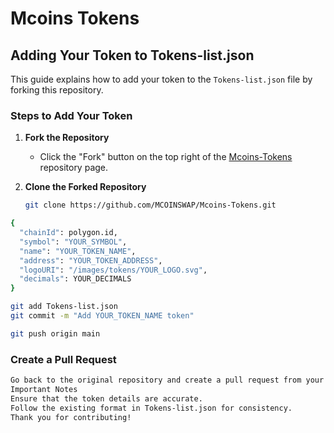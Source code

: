 # Mcoins Tokens

## Adding Your Token to Tokens-list.json

This guide explains how to add your token to the `Tokens-list.json` file by forking this repository.

### Steps to Add Your Token

1. **Fork the Repository**
   - Click the "Fork" button on the top right of the [Mcoins-Tokens](https://github.com/MCOINSWAP/Mcoins-Tokens) repository page.

2. **Clone the Forked Repository**
   ```bash
   git clone https://github.com/MCOINSWAP/Mcoins-Tokens.git

```bash
{
  "chainId": polygon.id,
  "symbol": "YOUR_SYMBOL",
  "name": "YOUR_TOKEN_NAME",
  "address": "YOUR_TOKEN_ADDRESS",
  "logoURI": "/images/tokens/YOUR_LOGO.svg",
  "decimals": YOUR_DECIMALS
}

```
```bash
git add Tokens-list.json
git commit -m "Add YOUR_TOKEN_NAME token"

git push origin main
```
### Create a Pull Request
```bash
Go back to the original repository and create a pull request from your fork.
Important Notes
Ensure that the token details are accurate.
Follow the existing format in Tokens-list.json for consistency.
Thank you for contributing!
```

